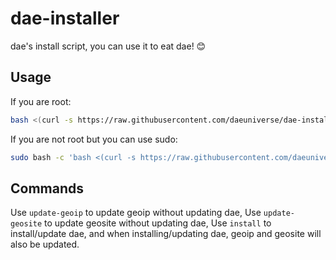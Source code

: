 # dae-installer
dae's install script, you can use it to eat dae! 😊

## Usage

If you are root:

```sh
bash <(curl -s https://raw.githubusercontent.com/daeuniverse/dae-installer/main/installer.sh)
```

If you are not root but you can use sudo:

```sh
sudo bash -c 'bash <(curl -s https://raw.githubusercontent.com/daeuniverse/dae-installer/main/installer.sh)'
```

## Commands

Use `update-geoip` to update geoip without updating dae, Use `update-geosite` to update geosite without updating dae, Use `install` to install/update dae, and when installing/updating dae, geoip and geosite will also be updated.